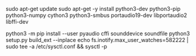
sudo apt-get update
sudo apt-get -y install python3-dev python3-pip python3-numpy cython3 python3-smbus portaudio19-dev libportaudio2 libffi-dev

python3 -m pip install --user pyaudio cffi sounddevice soundfile
python3 setup.py build_ext --inplace
echo fs.inotify.max_user_watches=582222 | sudo tee -a /etc/sysctl.conf && sysctl -p

